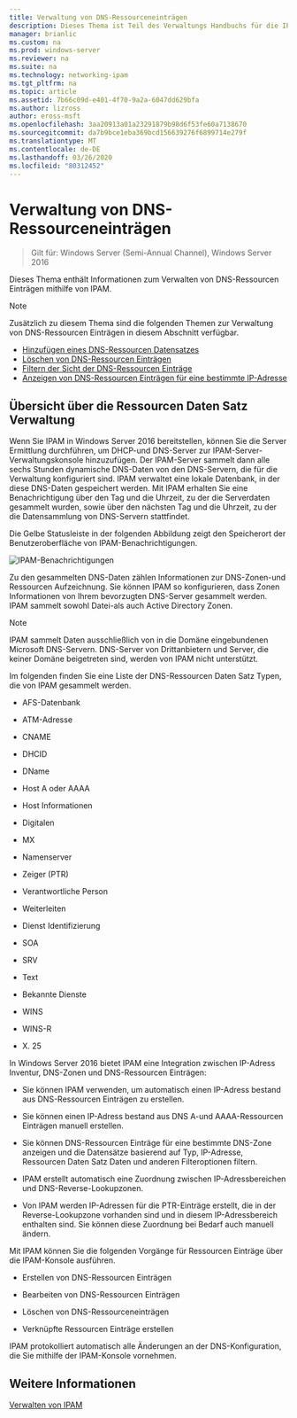 ```yaml
---
title: Verwaltung von DNS-Ressourceneinträgen
description: Dieses Thema ist Teil des Verwaltungs Handbuchs für die IP-Adressverwaltung (IPAM) in Windows Server 2016.
manager: brianlic
ms.custom: na
ms.prod: windows-server
ms.reviewer: na
ms.suite: na
ms.technology: networking-ipam
ms.tgt_pltfrm: na
ms.topic: article
ms.assetid: 7b66c09d-e401-4f70-9a2a-6047dd629bfa
ms.author: lizross
author: eross-msft
ms.openlocfilehash: 3aa20913a01a23291879b98d6f53fe60a7138670
ms.sourcegitcommit: da7b9bce1eba369bcd156639276f6899714e279f
ms.translationtype: MT
ms.contentlocale: de-DE
ms.lasthandoff: 03/26/2020
ms.locfileid: "80312452"
---
```

# <a name="dns-resource-record-management"></a>Verwaltung von DNS-Ressourceneinträgen

>Gilt für: Windows Server (Semi-Annual Channel), Windows Server 2016

Dieses Thema enthält Informationen zum Verwalten von DNS-Ressourcen Einträgen mithilfe von IPAM.  
  
> [!NOTE]  
> Zusätzlich zu diesem Thema sind die folgenden Themen zur Verwaltung von DNS-Ressourcen Einträgen in diesem Abschnitt verfügbar.  
>   
> -   [Hinzufügen eines DNS-Ressourcen Datensatzes](../../technologies/ipam/Add-a-DNS-Resource-Record.md)  
> -   [Löschen von DNS-Ressourcen Einträgen](../../technologies/ipam/Delete-DNS-Resource-Records.md)  
> -   [Filtern der Sicht der DNS-Ressourcen Einträge](../../technologies/ipam/Filter-the-View-of-DNS-Resource-Records.md)  
> -   [Anzeigen von DNS-Ressourcen Einträgen für eine bestimmte IP-Adresse](../../technologies/ipam/View-DNS-Resource-Records-for-a-Specific-IP-Address.md)  
  
## <a name="resource-record-management-overview"></a>Übersicht über die Ressourcen Daten Satz Verwaltung  
Wenn Sie IPAM in Windows Server 2016 bereitstellen, können Sie die Server Ermittlung durchführen, um DHCP-und DNS-Server zur IPAM-Server-Verwaltungskonsole hinzuzufügen. Der IPAM-Server sammelt dann alle sechs Stunden dynamische DNS-Daten von den DNS-Servern, die für die Verwaltung konfiguriert sind. IPAM verwaltet eine lokale Datenbank, in der diese DNS-Daten gespeichert werden. Mit IPAM erhalten Sie eine Benachrichtigung über den Tag und die Uhrzeit, zu der die Serverdaten gesammelt wurden, sowie über den nächsten Tag und die Uhrzeit, zu der die Datensammlung von DNS-Servern stattfindet.  
  
Die Gelbe Statusleiste in der folgenden Abbildung zeigt den Speicherort der Benutzeroberfläche von IPAM-Benachrichtigungen.  
  
![IPAM-Benachrichtigungen](../../media/DNS-Resource-Record-Management/ipam_DataCollection_01.jpg)  
  
Zu den gesammelten DNS-Daten zählen Informationen zur DNS-Zonen-und Ressourcen Aufzeichnung. Sie können IPAM so konfigurieren, dass Zonen Informationen von Ihrem bevorzugten DNS-Server gesammelt werden.  IPAM sammelt sowohl Datei-als auch Active Directory Zonen.  
  
> [!NOTE]  
> IPAM sammelt Daten ausschließlich von in die Domäne eingebundenen Microsoft DNS-Servern. DNS-Server von Drittanbietern und Server, die keiner Domäne beigetreten sind, werden von IPAM nicht unterstützt.  
  
Im folgenden finden Sie eine Liste der DNS-Ressourcen Daten Satz Typen, die von IPAM gesammelt werden.  
  
-   AFS-Datenbank  
  
-   ATM-Adresse  
  
-   CNAME  
  
-   DHCID  
  
-   DName  
  
-   Host A oder AAAA  
  
-   Host Informationen  
  
-   Digitalen  
  
-   MX  
  
-   Namenserver  
  
-   Zeiger (PTR)  
  
-   Verantwortliche Person  
  
-   Weiterleiten  
  
-   Dienst Identifizierung  
  
-   SOA  
  
-   SRV  
  
-   Text  
  
-   Bekannte Dienste  
  
-   WINS  
  
-   WINS-R  
  
-   X. 25  
  
In Windows Server 2016 bietet IPAM eine Integration zwischen IP-Adress Inventur, DNS-Zonen und DNS-Ressourcen Einträgen:  
  
-   Sie können IPAM verwenden, um automatisch einen IP-Adress bestand aus DNS-Ressourcen Einträgen zu erstellen.  
  
-   Sie können einen IP-Adress bestand aus DNS A-und AAAA-Ressourcen Einträgen manuell erstellen.  
  
-   Sie können DNS-Ressourcen Einträge für eine bestimmte DNS-Zone anzeigen und die Datensätze basierend auf Typ, IP-Adresse, Ressourcen Daten Satz Daten und anderen Filteroptionen filtern.  
  
-   IPAM erstellt automatisch eine Zuordnung zwischen IP-Adressbereichen und DNS-Reverse-Lookupzonen.  
  
-   Von IPAM werden IP-Adressen für die PTR-Einträge erstellt, die in der Reverse-Lookupzone vorhanden sind und in diesem IP-Adressbereich enthalten sind. Sie können diese Zuordnung bei Bedarf auch manuell ändern.  
  
Mit IPAM können Sie die folgenden Vorgänge für Ressourcen Einträge über die IPAM-Konsole ausführen.  
  
-   Erstellen von DNS-Ressourcen Einträgen  
  
-   Bearbeiten von DNS-Ressourcen Einträgen  
  
-   Löschen von DNS-Ressourceneinträgen  
  
-   Verknüpfte Ressourcen Einträge erstellen  
  
IPAM protokolliert automatisch alle Änderungen an der DNS-Konfiguration, die Sie mithilfe der IPAM-Konsole vornehmen.  
  
## <a name="see-also"></a>Weitere Informationen  
[Verwalten von IPAM](Manage-IPAM.md)  
  


